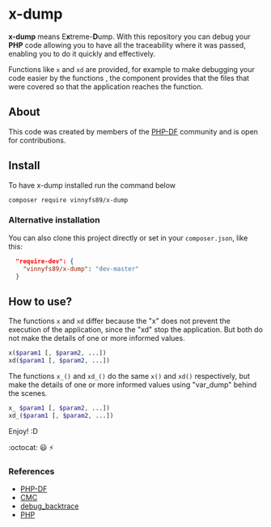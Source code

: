 x-dump
=====

**x-dump** means E**x**treme-**D**ump. With this repository you can debug your **PHP** code allowing you to have all the traceability where it was passed, enabling you to do it quickly and effectively.

Functions like `x` and `xd` are provided, for example to make debugging your code easier
by the functions , the component provides that the files that were covered so that the application reaches the function.

## About

This code was created by members of the [PHP-DF](https://phpdf.org.br) community and is open for contributions.

## Install

To have x-dump installed run the command below

```console
composer require vinnyfs89/x-dump
```

### Alternative installation

You can also clone this project directly or set in your `composer.json`, like this:

```json
  "require-dev": {
    "vinnyfs89/x-dump": "dev-master"
  }
```

## How to use?

The functions `x` and `xd` differ because the "x" does not prevent the execution of the application, since the "xd" stop the application. But both do not make the details of one or more informed values.

```php
x($param1 [, $param2, ...])
xd($param1 [, $param2, ...])
```

The functions `x_()` and `xd_()` do the same `x()` and `xd()` respectively, but make the details of one or more informed values using "var_dump" behind the scenes.

```php
x_ $param1 [, $param2, ...])
xd_($param1 [, $param2, ...])
```

Enjoy!
:D


:octocat: :smiley: :zap:

### References
- [PHP-DF](https://phpdf.org.br)
- [CMC](https://github.com/devbrotherhood/cmc)
- [debug_backtrace](https://www.php.net/manual/pt_BR/function.debug-backtrace.php)
- [PHP](http://php.net)
